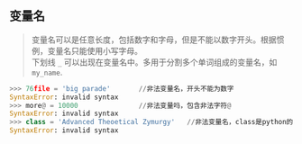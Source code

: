 ## 变量名

> 变量名可以是任意长度，包括数字和字母，但是不能以数字开头。根据惯例，变量名只能使用小写字母。<br>
> 下划线 `_` 可以出现在变量名中。多用于分割多个单词组成的变量名，如 `my_name`.

```python
>>> 76file = 'big parade'       //非法变量名，开头不能为数字
SyntaxError: invalid syntax
>>> more@ = 10000               //非法变量吗，包含非法字符@
SyntaxError: invalid syntax
>>> class = 'Advanced Theoetical Zymurgy'   //非法变量名，class是python的关键字(keywords)之一
SyntaxError: invalid syntax
```
